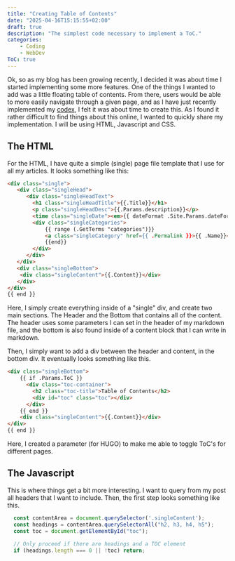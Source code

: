 ```yaml
---
title: "Creating Table of Contents"
date: "2025-04-16T15:15:55+02:00"
draft: true
description: "The simplest code necessary to implement a ToC."
categories: 
    - Coding
    - WebDev
ToC: true
---
```


Ok, so as my blog has been growing recently, I decided it was about time I started implementing some more features. One of the things I wanted to add was a little floating table of contents. From there, users would be able to more easily navigate through a given page, and as I have just recently implemented my [codex](https://paulstapel.com/codex/codex-meae-mentis/), I felt it was about time to create this. As I found it rather difficult to find things about this online, I wanted to quickly share my implementation. I will be using HTML, Javascript and CSS. 

## The HTML 
For the HTML, I have quite a simple (single) page file template that I use for all my articles. It looks something like this: 

```HTML
<div class="single">
   <div class="singleHead">
      <div class="singleHeadText">
        <h1 class="singleHeadTitle">{{.Title}}</h1> 
        <p class="singleHeadDesc">{{.Params.description}}</p>
        <time class="singleDate"><em>{{ dateFormat .Site.Params.dateFormat .Date }}</em></time>
        <div class="singleCategories">
            {{ range (.GetTerms "categories")}}
            <a class="singleCategory" href={{ .Permalink }}>{{ .Name}}</a> 
            {{end}}
        </div>
      </div>
   </div>
   <div class="singleBottom">
    <div class="singleContent">{{.Content}}</div>
   </div>
</div>
{{ end }}
```
Here, I simply create everything inside of a "single" div, and create two main sections. The Header and the Bottom that contains all of the content. The header uses some parameters I can set in the header of my markdown file, and the bottom is also found inside of a content block that I can write in markdown. 

Then, I simply want to add a div between the header and content, in the bottom div. It eventually looks something like this. 

```HTML
<div class="singleBottom">
    {{ if .Params.ToC }}
      <div class="toc-container">
        <h2 class="toc-title">Table of Contents</h2>
        <div id="toc" class="toc"></div>
      </div>
    {{ end }}
    <div class="singleContent">{{.Content}}</div>
</div>
{{ end }}
```
Here, I created a parameter (for HUGO) to make me able to toggle ToC's for different pages. 

## The Javascript

This is where things get a bit more interesting. I want to query from my post all headers that I want to include. Then, the first step looks something like this. 

```Javascript
  const contentArea = document.querySelector('.singleContent');
  const headings = contentArea.querySelectorAll("h2, h3, h4, h5");
  const toc = document.getElementById("toc");
  
  // Only proceed if there are headings and a TOC element
  if (headings.length === 0 || !toc) return;
```
